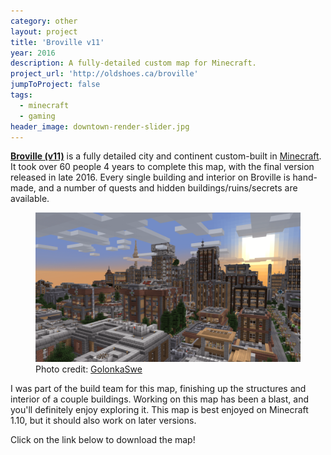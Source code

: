 ```yaml
---
category: other
layout: project
title: 'Broville v11'
year: 2016
description: A fully-detailed custom map for Minecraft.
project_url: 'http://oldshoes.ca/broville'
jumpToProject: false
tags:
  - minecraft
  - gaming
header_image: downtown-render-slider.jpg
---
```


**[Broville (v11)](http://oldshoes.ca/broville)** is a fully detailed city and continent custom-built in [Minecraft](https://minecraft.net). It took over 60 people 4 years to complete this map, with the final version released in late 2016. Every single building and interior on Broville is hand-made, and a number of quests and hidden buildings/ruins/secrets are available.

<figure>
  <img src="./broville-1.png" alt="Broville render">
  <figcaption>Photo credit: <a href="https://imgur.com/a/CsU8v">GolonkaSwe</a></figcaption>
</figure>

I was part of the build team for this map, finishing up the structures and interior of a couple buildings. Working on this map has been a blast, and you'll definitely enjoy exploring it. This map is best enjoyed on Minecraft 1.10, but it should also work on later versions.

Click on the link below to download the map!
